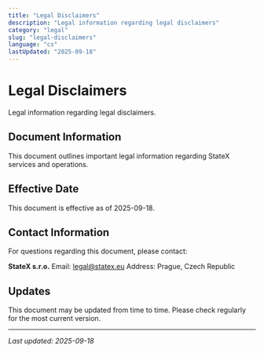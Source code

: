 ```yaml
---
title: "Legal Disclaimers"
description: "Legal information regarding legal disclaimers"
category: "legal"
slug: "legal-disclaimers"
language: "cs"
lastUpdated: "2025-09-18"
---
```


# Legal Disclaimers

Legal information regarding legal disclaimers.

## Document Information

This document outlines important legal information regarding StateX services and operations.

## Effective Date

This document is effective as of 2025-09-18.

## Contact Information

For questions regarding this document, please contact:

**StateX s.r.o.**
Email: legal@statex.eu
Address: Prague, Czech Republic

## Updates

This document may be updated from time to time. Please check regularly for the most current version.

---

*Last updated: 2025-09-18*